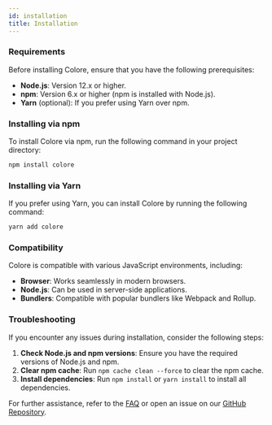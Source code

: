 ```yaml
---
id: installation
title: Installation
---
```


### Requirements

Before installing Colore, ensure that you have the following prerequisites:

- **Node.js**: Version 12.x or higher.
- **npm**: Version 6.x or higher (npm is installed with Node.js).
- **Yarn** (optional): If you prefer using Yarn over npm.

### Installing via npm

To install Colore via npm, run the following command in your project directory:

```bash
npm install colore
```

### Installing via Yarn

If you prefer using Yarn, you can install Colore by running the following command:

```bash
yarn add colore
```

### Compatibility

Colore is compatible with various JavaScript environments, including:

- **Browser**: Works seamlessly in modern browsers.
- **Node.js**: Can be used in server-side applications.
- **Bundlers**: Compatible with popular bundlers like Webpack and Rollup.

### Troubleshooting

If you encounter any issues during installation, consider the following steps:

1. **Check Node.js and npm versions**: Ensure you have the required versions of Node.js and npm.
2. **Clear npm cache**: Run `npm cache clean --force` to clear the npm cache.
3. **Install dependencies**: Run `npm install` or `yarn install` to install all dependencies.

For further assistance, refer to the [FAQ](./faq) or open an issue on our [GitHub Repository](https://github.com/mallikcheripally/colore).

